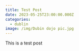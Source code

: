 ```yaml
---
title: Test Post
date: 2023-05-25T23:00:00.000Z
categories:
  - dublin
image: /img/Dubin dojo pic.jpg
---
```


This is a test post
